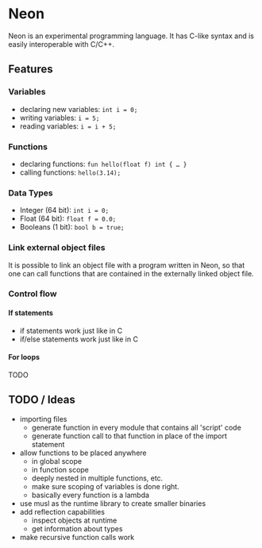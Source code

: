 # Neon

Neon is an experimental programming language.
It has C-like syntax and is easily interoperable with C/C++.

## Features

### Variables

- declaring new variables: `int i = 0;`
- writing variables: `i = 5;`
- reading variables: `i = i + 5;`

### Functions

- declaring functions: `fun hello(float f) int { … }`
- calling functions: `hello(3.14);`

### Data Types

- Integer (64 bit): `int i = 0;`
- Float (64 bit): `float f = 0.0;`
- Booleans (1 bit): `bool b = true;`

### Link external object files

It is possible to link an object file with a program written in Neon,
so that one can call functions that are contained in the externally linked object file.

### Control flow

#### If statements

- if statements work just like in C
- if/else statements work just like in C

#### For loops

TODO

## TODO / Ideas

- importing files
    - generate function in every module that contains all 'script' code
    - generate function call to that function in place of the import statement
- allow functions to be placed anywhere
    - in global scope
    - in function scope
    - deeply nested in multiple functions, etc.
    - make sure scoping of variables is done right.
    - basically every function is a lambda
- use musl as the runtime library to create smaller binaries
- add reflection capabilities
    - inspect objects at runtime
    - get information about types
- make recursive function calls work
